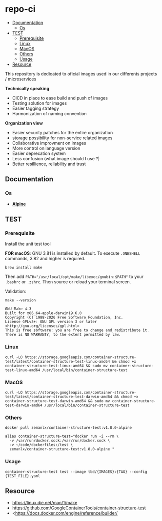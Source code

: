 # repo-ci



<!--TOC-->

- [Documentation](#documentation)
  - [Os](#os)
- [TEST](#test)
  - [Prerequisite](#prerequisite)
  - [Linux](#linux)
  - [MacOS](#macos)
  - [Others](#others)
  - [Usage](#usage)
- [Resource](#resource)

<!--TOC-->

This repository is dedicated to oficial images used in our differents projects / microservices

**Technically speaking** <!-- markdownlint-disable MD036 -->

- CICD in place to ease build and push of images
- Testing solution for images
- Easier tagging strategy
- Harmonization of naming convention

**Organization view**

- Easier security patches for the entire organization
- storage possibility for non-service related images
- Collaborative improvment on images
- More control on language version
- Easier deprecation system
- Less confusion (what image should I use ?)
- Better resillience, reliability and trust

## Documentation

### Os

- [**Alpine**](https://github.com/spirit-dev/docker-repo-ci)

## TEST

### Prerequisite

Install the unit test tool

**FOR macOS**:
GNU 3.81 is installed by default. To execute `.ONESHELL` commands, 3.82 and higher is required.

```shell
brew install make
```

Then add `PATH="/usr/local/opt/make/libexec/gnubin:$PATH"` to your `.bashrc` or `.zshrc`. Then source or reload your terminal screen.

Validation:

```shell
make --version

GNU Make 4.3
Built for x86_64-apple-darwin19.6.0
Copyright (C) 1988-2020 Free Software Foundation, Inc.
License GPLv3+: GNU GPL version 3 or later <http://gnu.org/licenses/gpl.html>
This is free software: you are free to change and redistribute it.
There is NO WARRANTY, to the extent permitted by law.
```

### Linux

```shell
curl -LO https://storage.googleapis.com/container-structure-test/latest/container-structure-test-linux-amd64 && chmod +x container-structure-test-linux-amd64 && sudo mv container-structure-test-linux-amd64 /usr/local/bin/container-structure-test
```

### MacOS

```shell
curl -LO https://storage.googleapis.com/container-structure-test/latest/container-structure-test-darwin-amd64 && chmod +x container-structure-test-darwin-amd64 && sudo mv container-structure-test-darwin-amd64 /usr/local/bin/container-structure-test
```

### Others

```shell
docker pull zemanlx/container-structure-test:v1.8.0-alpine
```

```shell
alias container-structure-test="docker run -i --rm \
  -v /var/run/docker.sock:/var/run/docker.sock \
  -v ~/code/dockerfiles:/test \
  zemanlx/container-structure-test:v1.8.0-alpine "
```

### Usage

```shell
container-structure-test test --image tbd/{IMAGES}:{TAG} --config {TEST_FILE}.yaml

```

## Resource

- <https://linux.die.net/man/1/make>
- <https://github.com/GoogleContainerTools/container-structure-test>
- <https://docs.docker.com/engine/reference/builder/
